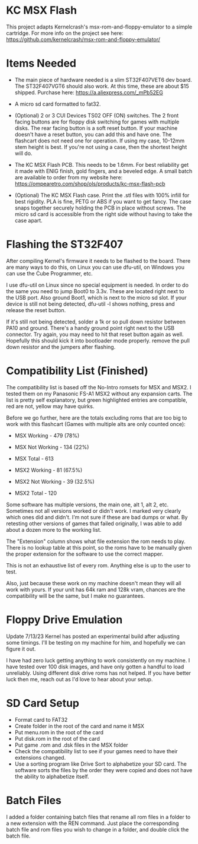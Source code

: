 KC MSX Flash
============

This project adapts Kernelcrash's msx-rom-and-floppy-emulator to a simple cartridge. For more info on the project see here: https://github.com/kernelcrash/msx-rom-and-floppy-emulator/

Items Needed
============

- The main piece of hardware needed is a slim ST32F407VET6 dev board. The ST32F407VGT6 should also work. At this time, these are about $15 shipped. Purchase here: https://a.aliexpress.com/_mPb52EG

- A micro sd card formatted to fat32.

- (Optional) 2 or 3 CUI Devices TS02 OFF (ON) switches. The 2 front facing buttons are for floppy disk switching for games with multiple disks. The rear facing button is a soft reset button. If your machine doesn't have a reset button, you can add this and have one. The flashcart does not need one for operation. If using my case, 10-12mm stem height is best. If you're not using a case, then the shortest height will do.

- The KC MSX Flash PCB. This needs to be 1.6mm. For best reliability get it made with ENIG finish, gold fingers, and a beveled edge. A small batch are available to order from my website here: https://ompearetro.com/shop/ols/products/kc-msx-flash-pcb

- (Optional) The KC MSX Flash case. Print the .stl files with 100% infill for best rigidity. PLA is fine, PETG or ABS if you want to get fancy. The case snaps together securely holding the PCB in place without screws. The micro sd card is accessible from the right side without having to take the case apart.

Flashing the ST32F407
================

After compiling Kernel's firmware it needs to be flashed to the board. There are many ways to do this, on Linux you can use dfu-util, on Windows you can use the Cube Programmer, etc. 

I use dfu-util on Linux since no special equipment is needed. In order to do the same you need to jump Boot0 to 3.3v. These are located right next to the USB port. Also ground Boot1, which is next to the micro sd slot. If your device is still not being detected, dfu-util -l shows nothing, press and release the reset button.

If it's still not being detected, solder a 1k or so pull down resistor between PA10 and ground. There's a handy ground point right next to the USB connector. Try again, you may need to hit that reset button again as well. Hopefully this should kick it into bootloader mode properly. remove the pull down resistor and the jumpers after flashing.

Compatibility List (Finished)
==================

The compatibility list is based off the No-Intro romsets for MSX and MSX2. I tested them on my Panasonic FS-A1 MSX2 without any expansion carts. The list is pretty self explanatory, but green highlighted entries are compatible, red are not, yellow may have quirks.

Before we go further, here are the totals excluding roms that are too big to work with this flashcart (Games with multiple alts are only counted once):

- MSX Working -      479  (78%)
- MSX Not Working -  134  (22%)
- MSX Total -        613
  
- MSX2 Working -     81   (67.5%)
- MSX2 Not Working - 39   (32.5%)
- MSX2 Total -       120

Some software has multiple versions, the main one, alt 1, alt 2, etc. Sometimes not all versions worked or didn't work. I marked very clearly which ones did and didn't. I'm not sure if these are bad dumps or what. By retesting other versions of games that failed originally, I was able to add about a dozen more to the working list.

The "Extension" column shows what file extension the rom needs to play. There is no lookup table at this point, so the roms have to be manually given the proper extension for the software to use the correct mapper.

This is not an exhaustive list of every rom. Anything else is up to the user to test. 

Also, just because these work on my machine doesn't mean they will all work with yours. If your unit has 64k ram and 128k vram, chances are the compatibility will be the same, but I make no guarantees.

Floppy Drive Emulation
======================

Update 7/13/23
Kernel has posted an experimental build after adjusting some timings. I'll be testing on my machine for him, and hopefully we can figure it out.

I have had zero luck getting anything to work consistently on my machine. I have tested over 100 disk images, and have only gotten a handful to load unreliably. Using different disk drive roms has not helped. If you have better luck then me, reach out as I'd love to hear about your setup.

SD Card Setup
=============

- Format card to FAT32
- Create folder in the root of the card and name it MSX
- Put menu.rom in the root of the card
- Put disk.rom in the root of the card
- Put game .rom and .dsk files in the MSX folder
- Check the compatibility list to see if your games need to have their extensions changed.
- Use a sorting program like Drive Sort to alphabetize your SD card. The software sorts the files by the order they were copied and does not have the ability to alphabetize itself.

Batch Files
===========

I added a folder containing batch files that rename all rom files in a folder to a new extension with the REN command. Just place the corresponding batch file and rom files you wish to change in a folder, and double click the batch file.
